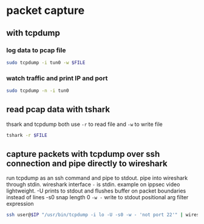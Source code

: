 # packet capture

## with tcpdump
### log data to pcap file
```bash
sudo tcpdump -i tun0 -w $FILE
```

### watch traffic and print IP and port
```bash
sudo tcpdump -n -i tun0
```

## read pcap data with tshark
thsark and tcpdump both use `-r` to read file and `-w` to write file
```bash
tshark -r $FILE
```

## capture packets with tcpdump over ssh connection and pipe directly to wireshark
run tcpdump as an ssh command and pipe to stdout.
pipe into wireshark through stdin. wireshark interface `-` is stdin.
example on ippsec video lightweight.
-U                prints to stdout and flushes buffer on packet boundaries instead of lines
-s0               snap length 0
`-w -`            write to stdout
positional arg    filter expression
```bash
ssh user@$IP "/usr/bin/tcpdump -i lo -U -s0 -w - 'not port 22'" | wireshark -k -i -
```
